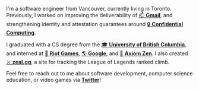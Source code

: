 I'm a software engineer from Vancouver, currently living in Toronto. Previously, I worked on improving the deliverability of [:mailbox: **Gmail**](https://gmail.com/), and strengthening identity and attestation guarantees around [:lock: **Confidential Computing**](https://cloud.google.com/confidential-computing).

I graduated with a CS degree from the [:mortar_board: **University of British Columbia**](https://www.ubc.ca/), and interned at [:punch: **Riot Games**](https://www.riotgames.com/), [:earth_americas: **Google**](https://google.com), and [:bear: **Axiom Zen**](https://www.axiomzen.co/). I also created [:crossed_swords: **zeal.gg**](https://zeal.gg/), a site for tracking the League of Legends ranked climb.

Feel free to reach out to me about software development, computer science education, or video games via [**Twitter**](https://twitter.com/iKevinY)!
